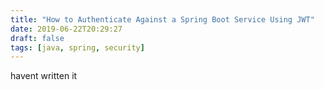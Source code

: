 ```yaml
---
title: "How to Authenticate Against a Spring Boot Service Using JWT"
date: 2019-06-22T20:29:27
draft: false
tags: [java, spring, security]
---
```


havent written it
